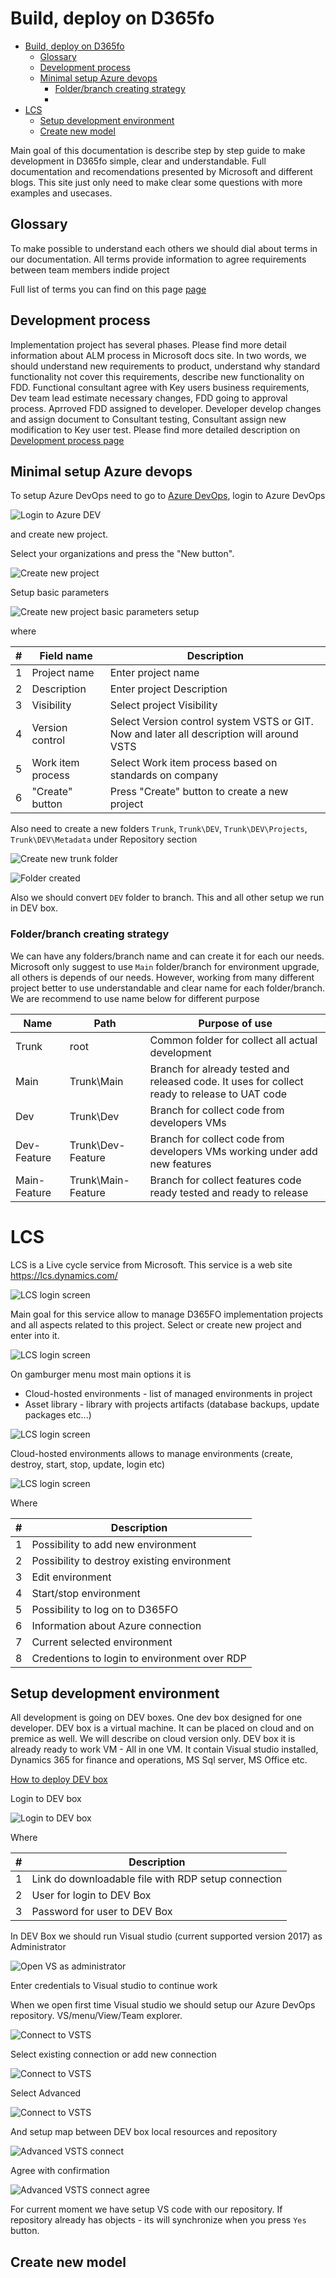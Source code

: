 # Build, deploy on D365fo

- [Build, deploy on D365fo](#build-deploy-on-d365fo)
  - [Glossary](#glossary)
  - [Development process](#development-process)
  - [Minimal setup Azure devops](#minimal-setup-azure-devops)
    - [Folder/branch creating strategy](#folderbranch-creating-strategy)
    - [](#)
- [LCS](#lcs)
  - [Setup development environment](#setup-development-environment)
  - [Create new model](#create-new-model)


Main goal of this documentation is describe step by step guide to make development in D365fo simple, clear and understandable. Full documentation and recomendations presented by Microsoft and different blogs. This site just only need to make clear some questions with more examples and usecases.

## Glossary

To make possible to understand each others we should dial about terms in our documentation. All terms provide information to agree requirements between team members indide project

Full list of terms you can find on this page [page](/glossary.md)

## Development process

Implementation project has several phases. Please find more detail information about ALM process in Microsoft docs site. In two words, we should understand new requirements to product, understand why standard functionality not cover this requirements, describe new functionality on FDD. Functional consultant agree with Key users business requirements, Dev team lead estimate necessary changes, FDD going to approval process. Aprroved FDD assigned to developer. Developer develop changes and assign document to Consultant testing, Consultant assign new modification to Key user test. Please find more detailed description on [Development process page](/development-process.md)

## Minimal setup Azure devops

To setup Azure DevOps need to go to [Azure DevOps](https://azure.microsoft.com/en-us/services/devops/), login to Azure DevOps

![Login to Azure DEV](static/AzureDevOpsMinimalSetup001.png)

and create new project.

Select your organizations and press the "New button".

![Create new project](static/AzureDevOpsMinimalSetup002.png)

Setup basic parameters

![Create new project basic parameters setup](static/AzureDevOpsMinimalSetup003.png)

where

| #   | Field name        | Description                                                                               |
| --- | ----------------- | ----------------------------------------------------------------------------------------- |
| 1   | Project name      | Enter project name                                                                        |
| 2   | Description       | Enter project Description                                                                 |
| 3   | Visibility        | Select project Visibility                                                                 |
| 4   | Version control   | Select Version control system VSTS or GIT. Now and later all description will around VSTS |
| 5   | Work item process | Select Work item process based on standards on company                                    |
| 6   | "Create" button   | Press "Create" button to create a new project                                             |

Also need to create a new folders `Trunk`, `Trunk\DEV`, `Trunk\DEV\Projects`, `Trunk\DEV\Metadata` under Repository section

![Create new trunk folder](static/AzureDevOpsMinimalSetup004.png)

![Folder created](static/AzureDevOpsMinimalSetup005.png)

Also we should convert `DEV` folder to branch. This and all other setup we run in DEV box.

### Folder/branch creating strategy

We can have any folders/branch name and can create it for each our needs. Microsoft only suggest to use `Main` folder/branch for environment upgrade, all others is depends of our needs. However, working from many different project better to use understandable and clear name for each folder/branch. We are recommend to use name below for different purpose

|Name|Path|Purpose of use|
|---|---|---|
|Trunk|root|Common folder for collect all actual development|
|Main|Trunk\Main|Branch for already tested and released code. It uses for collect ready to release to UAT code|
|Dev|Trunk\Dev|Branch for collect code from developers VMs|
|Dev-Feature|Trunk\Dev-Feature|Branch for collect code from developers VMs working under add new features |
|Main-Feature|Trunk\Main-Feature|Branch for collect features code ready tested and ready to release|

### 
# LCS

LCS is a Live cycle service from Microsoft. This service is a web site <https://lcs.dynamics.com/>

![LCS login screen](/static/LCS-login-screen.png)

Main goal for this service allow to manage D365FO implementation projects and all aspects related to this project. Select or create new project and enter into it.

![LCS login screen](/static/LCS-select-project.png)

On gamburger menu most main options it is

- Cloud-hosted environments - list of managed environments in project
- Asset library - library with projects artifacts (database backups, update packages etc...)

![LCS login screen](/static/LCS-project-main-page.png)

Cloud-hosted environments allows to manage environments (create, destroy, start, stop, update, login etc)

![LCS login screen](/static/LCS-env-management.png)

Where

| #   | Description                                  |
| --- | -------------------------------------------- |
| 1   | Possibility to add new environment           |
| 2   | Possibility to destroy existing environment  |
| 3   | Edit environment                             |
| 4   | Start/stop environment                       |
| 5   | Possibility to log on to D365FO              |
| 6   | Information about Azure connection           |
| 7   | Current selected environment                 |
| 8   | Credentions to login to environment over RDP |

## Setup development environment

All development is going on DEV boxes. One dev box designed for one developer. DEV box is a virtual machine. It can be placed on cloud and on premice as well. We will describe on cloud version only. DEV box it is already ready to work VM - All in one VM. It contain Visual studio installed, Dynamics 365 for finance and operations, MS Sql server, MS Office etc.

[How to deploy DEV box](/deploy-new-dev-box.md)

Login to DEV box

![Login to DEV box](/static/LCS-login-to-dev-box.png)

Where

| #   | Description                                         |
| --- | --------------------------------------------------- |
| 1   | Link do downloadable file with RDP setup connection |
| 2   | User for login to DEV Box                           |
| 3   | Password for user to DEV Box                        |

In DEV Box we should run Visual studio (current supported version 2017) as Administrator

![Open VS as administrator](/static/vs-open-as-administrator.png)

Enter credentials to Visual studio to continue work

When we open first time Visual studio we should setup our Azure DevOps repository. VS/menu/View/Team explorer.

![Connect to VSTS](/static/vs-connect-to-vsts.png)

Select existing connection or add new connection

![Connect to VSTS](/static/vs-connect-tovsts-select-server.png)

Select Advanced

![Connect to VSTS](/static/vs-vsts-change-workspace-setup.png)

And setup map between DEV box local resources and repository

![Advanced VSTS connect](/static/vs-vsts-advanced-workspace.png)

Agree with confirmation

![Advanced VSTS connect agree](/static/vs-vsts-workspace-sync.png)

For current moment we have setup VS code with our repository. If repository already has objects - its will synchronize when you press `Yes` button.

## Create new model